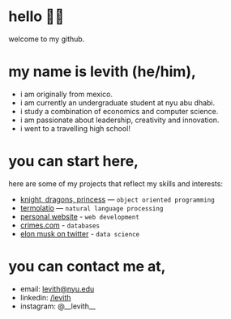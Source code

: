 # hello 👋🏻
welcome to my github.

# my name is levith (he/him),
- i am originally from mexico.
- i am currently an undergraduate student at nyu abu dhabi.
- i study a combination of economics and computer science.
- i am passionate about leadership, creativity and innovation.
- i went to a travelling high school!

# you can start here,
here are some of my projects that reflect my skills and interests:
- [knight, dragons, princess](https://github.com/levith-andrade-cuellar/knight-dragons-princess) — `object oriented programming`
- [termolatío](https://github.com/levith-andrade-cuellar/termolatio) — `natural language processing`
- [personal website](https://github.com/levith-andrade-cuellar/levith-andrade-cuellar.github.io) - `web development`
- [crimes.com](https://github.com/levith-andrade-cuellar/crimes.com) - `databases`
- [elon musk on twitter](https://github.com/levith-andrade-cuellar/elon-musk) - `data science`

# you can contact me at,
- email: levith@nyu.edu
- linkedin: [/levith](https://www.linkedin.com/in/levith/)
- instagram: @\_\_levith\_\_

<!--
**levith-andrade-cuellar/levith-andrade-cuellar** is a ✨ _special_ ✨ repository because its `README.md` (this file) appears on your GitHub profile.

Here are some ideas to get you started:

- 🔭 I’m currently working on ...
- 🌱 I’m currently learning ...
- 👯 I’m looking to collaborate on ...
- 🤔 I’m looking for help with ...
- 💬 Ask me about ...
- 📫 How to reach me: ...
- 😄 Pronouns: ...
- ⚡ Fun fact: ...
-->
